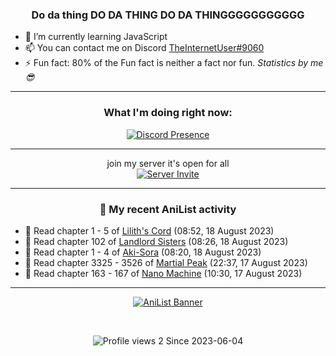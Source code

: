 <div align="center">

### Do da thing DO DA THING DO DA THINGGGGGGGGGGG
</div>

- 🌱 I’m currently learning JavaScript
- 📫 You can contact me on Discord [TheInternetUser#9060](https://discord.com/users/534117072796385300)
- ⚡ Fun fact: 80% of the Fun fact is neither a fact nor fun. _Statistics by me 😎_
<hr>

<div align="center">

### What I'm doing right now:
[![Discord Presence](https://lanyard.cnrad.dev/api/534117072796385300)](https://discord.com/users/534117072796385300)
<hr>

join my server it's open for all <br>
[![Server Invite](https://invidget.switchblade.xyz/bfYgVHxrSs)](https://discord.gg/bfYgVHxrSs)

<hr>
  
### 🌸 My recent AniList activity

</div>

<!-- ANILIST_ACTIVITY:start -->

-   📖 Read chapter 1 - 5 of [Lilith's Cord](https://anilist.co/manga/87335) (08:52, 18 August 2023)
-   📖 Read chapter 102 of [Landlord Sisters](https://anilist.co/manga/138564) (08:26, 18 August 2023)
-   📖 Read chapter 1 - 4 of [Aki-Sora](https://anilist.co/manga/42629) (08:20, 18 August 2023)
-   📖 Read chapter 3325 - 3526 of [Martial Peak](https://anilist.co/manga/104494) (22:37, 17 August 2023)
-   📖 Read chapter 163 - 167 of [Nano Machine](https://anilist.co/manga/120980) (10:30, 17 August 2023)

<!-- ANILIST_ACTIVITY:end -->
<hr>

<div align="center">

[![AniList Banner](https://img.anili.st/User/929966)](https://anilist.co/user/TheInternetUser)

<!-- ![Profile views](https://gpvc.arturio.dev/TheInternetUse7) Since 2023-01-09 -->
<br>

![Profile views 2](https://eng8ov7sekpf7ov.m.pipedream.net) Since 2023-06-04

</div>
